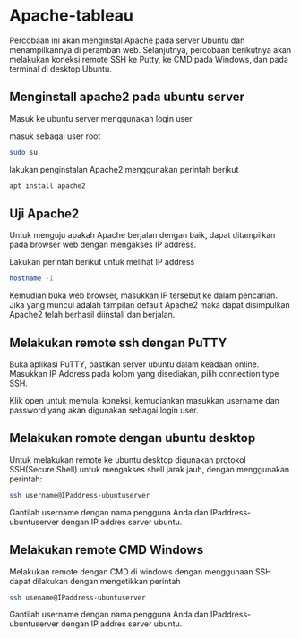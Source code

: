 # Apache-tableau
Percobaan ini akan menginstal Apache pada server Ubuntu dan menampilkannya di peramban web. Selanjutnya, percobaan berikutnya akan melakukan koneksi remote SSH ke Putty, ke CMD pada Windows, dan pada terminal di desktop Ubuntu.

## Menginstall apache2 pada ubuntu server

Masuk ke ubuntu server menggunakan login user

masuk sebagai user root
```bash
sudo su
```

lakukan penginstalan Apache2 menggunakan perintah berikut
```bash
apt install apache2
```
## Uji Apache2

Untuk menguju apakah Apache berjalan dengan baik, dapat ditampilkan pada browser web dengan mengakses IP address.

Lakukan perintah berikut untuk melihat IP address
```bash
hostname -I
```
Kemudian buka web browser, masukkan IP tersebut ke dalam pencarian. Jika yang muncul adalah tampilan default Apache2 maka dapat disimpulkan Apache2 telah berhasil diinstall dan berjalan.

## Melakukan remote ssh dengan PuTTY

Buka aplikasi PuTTY, pastikan server ubuntu dalam keadaan online. Masukkan IP Address pada kolom yang disediakan, pilih connection type SSH.

Klik open untuk memulai koneksi, kemudiankan
masukkan username dan password yang akan digunakan sebagai login user.

## Melakukan romote dengan ubuntu desktop

Untuk melakukan remote ke ubuntu desktop digunakan protokol SSH(Secure Shell) untuk mengakses shell jarak jauh, dengan menggunakan perintah:
```bash
ssh username@IPaddress-ubuntuserver
```
Gantilah username dengan nama pengguna Anda dan IPaddress-ubuntuserver dengan IP addres server ubuntu.

## Melakukan remote CMD Windows

Melakukan remote dengan CMD di windows dengan menggunaan SSH dapat dilakukan dengan mengetikkan perintah 
```bash
ssh usename@IPaddress-ubuntuserver
```
Gantilah username dengan nama pengguna Anda dan IPaddress-ubuntuserver dengan IP addres server ubuntu.




